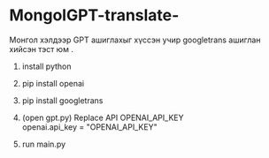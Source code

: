 # MongolGPT-translate-
Монгол хэлдээр GPT ашиглахыг хүссэн учир  googletrans ашиглан хийсэн тэст юм .


1. install python

2. <cmd> pip install openai

3. <cmd> pip install googletrans

4. (open gpt.py) Replace API OPENAI_API_KEY      
openai.api_key = "OPENAI_API_KEY"

5. run main.py
